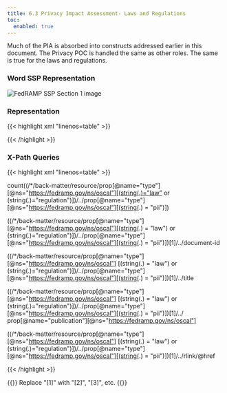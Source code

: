 ```yaml
---
title: 6.3 Privacy Impact Assessment- Laws and Regulations
toc:
  enabled: true
---
```


Much of the PIA is absorbed into constructs addressed earlier in this document. The Privacy POC is handled the same as other roles. The same is true for the laws and regulations.

### **Word SSP Representation**

<img src="/img/ssp-figure-6.3.png" alt="FedRAMP SSP Section 1 image">

### **Representation**

{{< highlight xml "linenos=table" >}}
   <!-- cut -->
   <back-matter>
      <resource uuid="uuid-value">
         <title>[SAMPLE]Privacy-Related Law Citation</title>
         <prop name="type" ns=https://fedramp.gov/ns/oscal value=”law”/>
         <prop name="type" ns=https://fedramp.gov/ns/oscal value=”pii”/ >
         <document-id" scheme="https://www.doi.org/" value=”Identification Number”/>
         <prop name="publication" ns=https://fedramp.gov/ns/oscal” value=”Publication”>
         <rlink href="https://domain.example/path/to/document.pdf" / >
      </resource>
   </back-matter>
{{< /highlight >}}

### **X-Path Queries**
{{< highlight xml "linenos=table" >}}
<!-- Number of Privacy Laws and Regulations: -->
count((/*/back-matter/resource/prop[@name="type"][@ns="https://fedramp.gov/ns/oscal"][(string(.)="law” or (string(.)="regulation")])/../prop[@name="type"][@ns="https://fedramp.gov/ns/oscal"][(string(.) = "pii")])

<!-- Privacy Laws and Regulations - Identification Number: -->
((/*/back-matter/resource/prop[@name="type"][@ns="https://fedramp.gov/ns/oscal"][(string(.) = "law") or (string(.)="regulation")])/../prop[@name="type"][@ns="https://fedramp.gov/ns/oscal"][(string(.) = "pii")])[1]/../document-id

<!-- Laws and Regulations - Title: -->
((/*/back-matter/resource/prop[@name="type"][@ns="https://fedramp.gov/ns/oscal"] [(string(.) = "law") or (string(.)="regulation")])/../prop[@name="type"] [@ns="https://fedramp.gov/ns/oscal"][(string(.) = "pii")])[1]/../title

<!-- Privacy Laws and Regulations - Date: -->
((/*/back-matter/resource/prop[@name="type"][@ns="https://fedramp.gov/ns/oscal"] [(string(.) = "law") or (string(.)="regulation")])/../prop[@name="type"] [@ns="https://fedramp.gov/ns/oscal"][(string(.) = "pii")])[1]/../ prop[@name="publication"][@ns="https://fedramp.gov/ns/oscal"]

<!-- Privacy Laws and Regulations - Link: -->
((/*/back-matter/resource/prop[@name="type"][@ns="https://fedramp.gov/ns/oscal"] [(string(.) = "law") or (string(.)="regulation")])/../prop[@name="type"] [@ns="https://fedramp.gov/ns/oscal"][(string(.) = "pii")])[1]/../rlink/@href

{{< /highlight >}}


{{<callout>}}
Replace "[1]" with "[2]", "[3]", etc.
{{</callout>}}